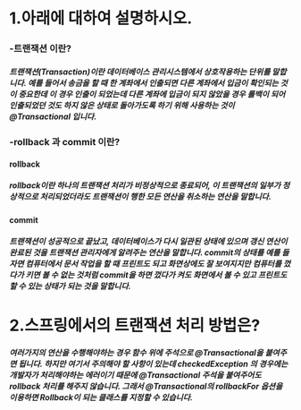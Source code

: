 <h1>1.아래에 대하여 설명하시오.

<h3>-트랜잭션 이란?

<h5>트랜잭션(Transaction)이란 데이터베이스 관리시스템에서 상호작용하는 단위를 말합니다. 예를 들어서 송금을 할 때 한 계좌에서 인출되면 다른 계좌에서 입금이 확인되는 것이 중요한데 이 경우 인출이 되었는데 다른 계좌에 입금이 되지 않았을 경우 롤백이 되어 인출되었던 것도 하지 않은 상태로 돌아가도록 하기 위해 사용하는 것이 @Transactional 입니다.

<h3>-rollback 과 commit 이란?
<h4>rollback

<h5>rollback이란 하나의 트랜잭션 처리가 비정상적으로 종료되어, 이 트랜잭션의 일부가 정상적으로 처리되었더라도 트랜잭션이 행한 모든 연산을 취소하는 연산을 말합니다.
<h4>commit

<h5>트랜잭션이 성공적으로 끝났고, 데이터베이스가 다시 일관된 상태에 있으며 갱신 연산이 완료된 것을 트랜잭션 관리자에게 알려주는 연산을 말합니다. commit의 상태를 예를 들자면 컴퓨터에서 문서 작업을 할 때 프린트도 되고 화면상에도 잘 보여지지만 컴퓨터를 껐다가 키면 볼 수 없는 것처럼 commit을 하면 껐다가 켜도 화면에서 볼 수 있고 프린트도 할 수 있는 상태가 되는 것을 말합니다. 

<h1>2.스프링에서의 트랜잭션 처리 방법은?

<h5>여러가지의 연산을 수행해야하는 경우 함수 위에 주석으로 @Transactional을 붙여주면 됩니다. 하지만 여기서 주의해야 할 사항이 있는데  checkedException 의 경우에는 개발자가 처리해야하는 에러이기 때문에 @Transactional 주석을 붙여주어도 rollback 처리를 해주지 않습니다. 그래서 @Transactional의 rollbackFor 옵션을 이용하면 Rollback이 되는 클래스를 지정할 수 있습니다.
